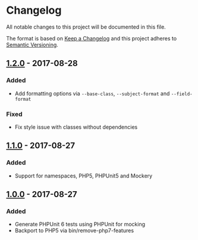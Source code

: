 # Changelog
All notable changes to this project will be documented in this file.

The format is based on [Keep a Changelog](http://keepachangelog.com/en/1.0.0/)
and this project adheres to [Semantic Versioning](http://semver.org/spec/v2.0.0.html).

## [1.2.0] - 2017-08-28
### Added
 - Add formatting options via `--base-class`, `--subject-format` and `--field-format`

### Fixed
 - Fix style issue with classes without dependencies

## [1.1.0] - 2017-08-27
### Added
 - Support for namespaces, PHP5, PHPUnit5 and Mockery

## [1.0.0] - 2017-08-27
### Added
 - Generate PHPUnit 6 tests using PHPUnit for mocking
 - Backport to PHP5 via bin/remove-php7-features

[Unreleased]: https://github.com/mihaeu/php-test-generator/compare/1.2.0...HEAD
[1.2.0]: https://github.com/mihaeu/php-test-generator/compare/1.1.0...1.2.0
[1.1.0]: https://github.com/mihaeu/php-test-generator/compare/1.0.0...1.1.0
[1.0.0]: https://github.com/mihaeu/php-test-generator/compare/0e8be99...1.0.0

